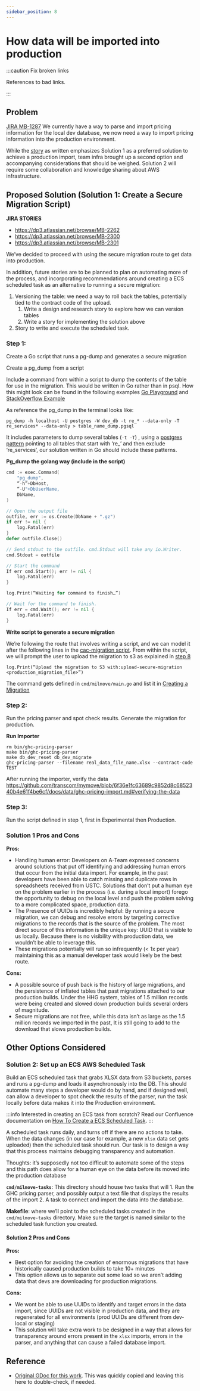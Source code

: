 ```yaml
---
sidebar_position: 8
---
```

# How data will be imported into production

:::caution Fix broken links

References to bad links.

:::

## Problem

[JIRA MB-1287](https://dp3.atlassian.net/browse/MB-1287)
We currently have a way to parse and import pricing information for the local dev database, we now need a way to import
pricing information into the production environment.

While the [story](https://dp3.atlassian.net/browse/MB-1287) as written emphasizes Solution 1 as a preferred solution  to achieve a production import, team infra
brought up a second option and accompanying considerations that should be weighed. Solution 2 will require some
collaboration and knowledge sharing about AWS infrastructure.

## Proposed Solution (Solution 1: Create a Secure Migration Script)
**JIRA STORIES**
* https://dp3.atlassian.net/browse/MB-2262
* https://dp3.atlassian.net/browse/MB-2300
* https://dp3.atlassian.net/browse/MB-2301

We’ve decided to proceed with using the secure migration route to get data into production.

In addition, future stories are to be planned to plan on automating more of the process, and incorporating
recommendations around creating a ECS scheduled task as an alternative to running a secure migration:

1. Versioning the table: we need a way to roll back the tables, potentially tied to the contract code of the upload.
    1. Write a design and research story to explore how we can version tables
    1. Write a story for implementing the solution above
1. Story to write and execute the scheduled task.

### Step 1:

Create a Go script that runs a pg-dump and generates a secure migration

Create a pg_dump from a script

Include a command from within a script to dump the contents of the table for use
in the migration. This would be written in Go rather than in psql. How this
might look can be found in the following examples [Go
Playground](https://play.golang.org/p/YxoXuET1XK) and [StackOverflow
Example](https://stackoverflow.com/questions/57089144/write-file-from-exec-command)

As reference the pg_dump in the terminal looks like:
```shell
pg_dump -h localhost -U postgres -W dev_db -t re_* --data-only -T re_services* --data-only > table_name_dump.pgsql
```

It includes parameters to dump several tables (`-t -T`) , using a [postgres pattern](https://www.postgresql.org/docs/current/app-psql.html#APP-PSQL-PATTERNS)
pointing to all tables that start with ‘re_’ and then exclude ‘re_services’, our solution written in Go should include these patterns.

**Pg_dump the golang way (include in the script)**

```go
cmd := exec.Command(
    "pg_dump",
    “-h”+DbHost,
    “-U"+DbUserName,
    DbName,
)

// Open the output file
outfile, err := os.Create(DbName + ".gz")
if err != nil {
    log.Fatal(err)
}
defer outfile.Close()

// Send stdout to the outfile. cmd.Stdout will take any io.Writer.
cmd.Stdout = outfile

// Start the command
If err cmd.Start(); err != nil {
    log.Fatal(err)
}

log.Print(“Waiting for command to finish…”)

// Wait for the command to finish.
If err = cmd.Wait(); err != nil {
    log.Fatal(err)
}
```

**Write script to generate a secure migration**

We’re following the route that involves writing a script, and we can model it after the following lines in the
[cac-migration script](https://github.com/transcom/mymove/blob/107872f9f6e7739f6b5d5efe988357b8fbe67192/cmd/milmove/gen_certs_migration.go#L199-L217).
From within the script, we will prompt the user to upload the migration to s3 as explained in [step 8](https://github.com/transcom/mymove/blob/master/docs/database/migrate-the-database.md#creating-secure-migrations)

```
log.Print(“Upload the migration to S3 with:upload-secure-migration <production_migration_file>”)
```
The command gets defined in `cmd/milmove/main.go` and list it
in [Creating a Migration](https://github.com/transcom/mymove/blob/master/docs/database/migrate-the-database.md#creating-a-migration)

### Step 2:
Run the pricing parser and spot check results. Generate the migration for production.

**Run Importer**
```shell
rm bin/ghc-pricing-parser
make bin/ghc-pricing-parser
make db_dev_reset db_dev_migrate
ghc-pricing-parser --filename real_data_file_name.xlsx --contract-code TEST
```
After running the importer, verify the data https://github.com/transcom/mymove/blob/6f36e1fc63689c9852d8c6852340b4e61f4be6cf/docs/data/ghc-pricing-import.md#verifying-the-data

### Step 3:
Run the script defined in step 1, first in Experimental then Production.

### Solution 1 Pros and Cons

**Pros:**
* Handling human error: Developers on A-Team expressed concerns around solutions that put off identifying and addressing human errors that occur from the initial data import. For example, in the past developers have been able to catch missing and duplicate rows in spreadsheets received from USTC. Solutions that don’t put a human eye on the problem earlier in the process (i.e. during a local import) forego the opportunity to debug on the local level and push the problem solving to a more complicated space, production data.
* The Presence of UUIDs is incredibly helpful: By running a secure migration, we can debug and resolve errors by targeting corrective migrations to the records that is the source of the problem. The most direct source of this information is the unique key: UUID that is visible to us locally. Because there is no visibility with production data, we wouldn’t be able to leverage this.
* These migrations potentially will run so infrequently (< 1x per year) maintaining this as a manual developer task would likely be the best route.

**Cons:**
* A possible source of push back is the history of large migrations, and the persistence of inflated tables that past migrations attached to our production builds. Under the HHG system, tables of 1.5 million records were being created and slowed down production builds several orders of magnitude.
* Secure migrations are not free, while this data isn’t as large as the 1.5 million records we imported in the past, It is still going to add to the download that slows production builds.

## Other Options Considered

### Solution 2: Set up an ECS AWS Scheduled Task
Build an ECS scheduled task that grabs XLSX data from S3 buckets, parses and
runs a pg-dump and loads it asynchronously into the DB. This should automate
many steps a developer would do by hand, and if designed well, can allow a
developer to spot check the results of the parser, run the task locally before
data makes it into the Production environment.

:::info Interested in creating an ECS task from scratch?
Read our Confluence documentation on [How To Create a ECS Scheduled Task](https://dp3.atlassian.net/l/cp/merdf22s).
:::

A scheduled task runs daily, and turns off if there are no actions to take.
When the data changes (in our case for example, a new `xlsx` data set gets
uploaded) then the scheduled task should run. Our task is to design a way that
this process maintains debugging transparency and automation.

Thoughts: it’s supposedly not too difficult to automate some of the steps  and this path does allow for a human eye on the data before its moved into the production database

**`cmd/milmove-tasks`**: This directory should house two tasks that will 1. Run
the GHC pricing parser, and possibly output a text file that displays the
results of the import 2. A task to connect and import the data into the
database.

**Makefile**: where we’ll point to the scheduled tasks created in the
`cmd/milmove-tasks` directory. Make sure the target is named similar to the
scheduled task function you created.

#### Solution 2 Pros and Cons

**Pros:**
* Best option for avoiding the creation of enormous migrations that have historically caused production builds to take 10+ minutes
* This option allows us to separate out some load so we aren’t adding data that devs are downloading for production migrations.

**Cons:**
* We wont be able to use UUIDs to identify and target errors in the data import,
  since UUIDs are not visible in production data, and they are regenerated for
  all environments (prod UUIDs are different from dev-local or staging)
* This solution will take extra work to be designed in a way that allows for
  transparency around errors present in the `xlsx` imports, errors in the parser,
  and anything that can cause a failed database import.

## Reference
* [Original GDoc for this work](https://docs.google.com/document/d/1QVwY5uobUpz87WEeAXSnIXG0NE1o4YnFW0Lf7PnMqO0/edit#). This was quickly copied and leaving this here to double-check, if needed.
